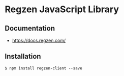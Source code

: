 # Regzen JavaScript Library

## Documentation

 - https://docs.regzen.com/

## Installation

    $ npm install regzen-client --save
